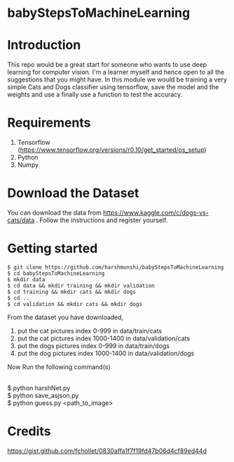 # babyStepsToMachineLearning

# Introduction
This repo would be a great start for someone who wants to use deep learning for computer vision. I'm a learner myself and hence open to all the suggestions that you might have. In this module we would be training a very simple Cats and Dogs classifier using tensorflow, save the model and the weights and use a finally use a function to test the accuracy.

# Requirements
1. Tensorflow (https://www.tensorflow.org/versions/r0.10/get_started/os_setup)
2. Python
3. Numpy

# Download the Dataset
You can download the data from https://www.kaggle.com/c/dogs-vs-cats/data . Follow the instructions and register yourself.

# Getting started
```
$ git clone https://github.com/harshmunshi/babyStepsToMachineLearning
$ cd babyStepsToMachineLearning
$ mkdir data
$ cd data && mkdir training && mkdir validation
$ cd training && mkdir cats && mkdir dogs
$ cd ..
$ cd validation && mkdir cats && mkdir dogs
```
From the dataset you have downloaded, 
1. put the cat pictures index 0-999 in data/train/cats
2. put the cat pictures index 1000-1400 in data/validation/cats
3. put the dogs pictures index 0-999 in data/train/dogs
4. put the dog pictures index 1000-1400 in data/validation/dogs

Now Run the following command(s)

<br />$ python harshNet.py
<br />$ python save_asjson.py
<br />$ python guess.py <path_to_image>

# Credits

https://gist.github.com/fchollet/0830affa1f7f19fd47b06d4cf89ed44d
